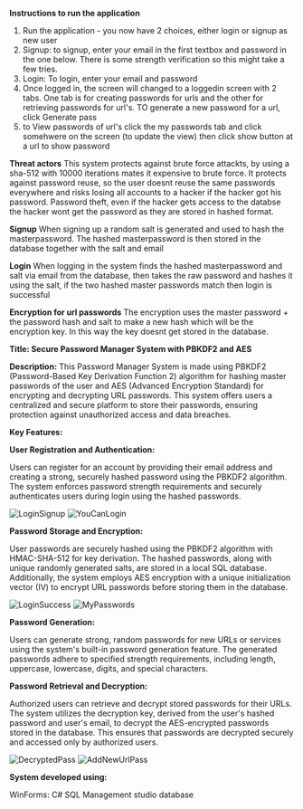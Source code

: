 **Instructions to run the application**
1. Run the application - you now have 2 choices, either login or signup as new user
2. Signup: to signup, enter your email in the first textbox and password in the one below. There is some strength verification so this might take a few tries.
3. Login: To login, enter your email and password
4. Once logged in, the screen will changed to a loggedin screen with 2 tabs. One tab is for creating passwords for urls and the other for retrieving passwords for url's. TO generate a new password for a url, click Generate pass
5. to View passwords of url's click the my passwords tab and click somehwere on the screen (to update the view) then click show button at a url to show password

**Threat actors**
This system protects against brute force attackts, by using a sha-512 with 10000 iterations mates it expensive to brute force. 
It protects against password reuse, so the user doesnt reuse the same passwords everywhere and risks losing all accounts to a hacker if the hacker got his password.
Password theft, even if the hacker gets access to the databse the hacker wont get the password as they are stored in hashed format.

**Signup**
When signing up a random salt is generated and used to hash the masterpassword.
The hashed masterpassword is then stored in the database together with the salt and email

**Login**
When logging in the system finds the hashed masterpassword and salt via email from the database, then takes the raw password and hashes it using the salt, if the two hashed master passwords match then login is successful

**Encryption for url passwords**
The encryption uses the master password + the password hash and salt to make a new hash which will be the encryption key. In this way the key doesnt get stored in the database.





**Title: Secure Password Manager System with PBKDF2 and AES**

**Description:**
This Password Manager System is made using PBKDF2 (Password-Based Key Derivation Function 2) algorithm for hashing master passwords of the user and AES (Advanced Encryption Standard) for encrypting and decrypting URL passwords. 
This system offers users a centralized and secure platform to store their passwords, ensuring protection against unauthorized access and data breaches.

**Key Features:**

**User Registration and Authentication:**

Users can register for an account by providing their email address and creating a strong, securely hashed password using the PBKDF2 algorithm. 
The system enforces password strength requirements and securely authenticates users during login using the hashed passwords. 

![LoginSignup](https://github.com/narerv01/PasswordManager/assets/143809276/0feed548-db57-40c3-a98c-9b50abe071b5)
![YouCanLogin](https://github.com/narerv01/PasswordManager/assets/143809276/f8f88eb0-adc7-4fc1-ad03-534972a47be4)
 
**Password Storage and Encryption:**

User passwords are securely hashed using the PBKDF2 algorithm with HMAC-SHA-512 for key derivation.
The hashed passwords, along with unique randomly generated salts, are stored in a local SQL database. 
Additionally, the system employs AES encryption with a unique initialization vector (IV) to encrypt URL passwords before storing them in the database.

![LoginSuccess](https://github.com/narerv01/PasswordManager/assets/143809276/42c61edf-c905-4c8c-bcbc-60e6bad0cfb2)
![MyPasswords](https://github.com/narerv01/PasswordManager/assets/143809276/a58e237f-14d4-4f4d-9a07-b3df68add678)

**Password Generation:**

Users can generate strong, random passwords for new URLs or services using the system's built-in password generation feature. 
The generated passwords adhere to specified strength requirements, including length, uppercase, lowercase, digits, and special characters.

**Password Retrieval and Decryption:**

Authorized users can retrieve and decrypt stored passwords for their URLs. 
The system utilizes the decryption key, derived from the user's hashed password and user's email, to decrypt the AES-encrypted passwords stored in the database. 
This ensures that passwords are decrypted securely and accessed only by authorized users.

![DecryptedPass](https://github.com/narerv01/PasswordManager/assets/143809276/dd4217d8-eb9e-4ee6-af4c-f57fecdc15a8)
![AddNewUrlPass](https://github.com/narerv01/PasswordManager/assets/143809276/2f91e18e-169b-4c6b-8336-60e01f764563)

**System developed using:**

WinForms: C#
SQL Management studio database  






